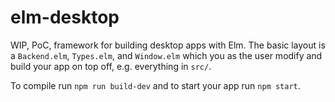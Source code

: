 # elm-desktop

WIP, PoC, framework for building desktop apps with Elm. The basic layout is a `Backend.elm`, `Types.elm`, and `Window.elm` which you as the user modify and build your app on top off, e.g. everything in `src/`.

To compile run `npm run build-dev` and to start your app run `npm start`.

